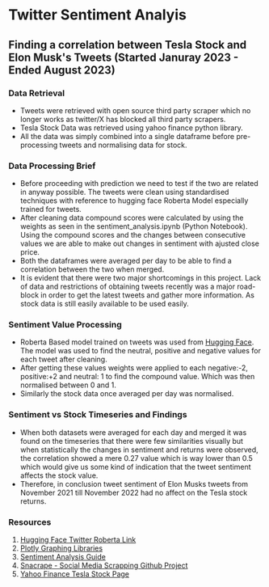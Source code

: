 # Twitter Sentiment Analyis

## Finding a correlation between Tesla Stock and Elon Musk's Tweets (Started Januray 2023 - Ended August 2023)

### Data Retrieval

- Tweets were retrieved with open source third party scraper which no longer works as twitter/X has blocked all third party scrapers.
- Tesla Stock Data was retrieved using yahoo finance python library.
- All the data was simply combined into a single dataframe before pre-processing tweets and normalising data for stock.

### Data Processing Brief

- Before proceeding with prediction we need to test if the two are related in anyway possible. The tweets were clean using standardised techniques with reference to hugging face Roberta Model especially trained for tweets.
- After cleaning data compound scores were calculated by using the weights as seen in the sentiment_analysis.ipynb (Python Notebook). Using the compound scores and the changes between consecutive values we are able to make out changes in sentiment with ajusted close price.
- Both the dataframes were averaged per day to be able to find a correlation between the two when merged.
- It is evident that there were two major shortcomings in this project. Lack of data and restrictions of obtaining tweets recently was a major road-block in order to get the latest tweets and gather more information. As stock data is still easily available to be used easily.

### Sentiment Value Processing

- Roberta Based model trained on tweets was used from [Hugging Face](https://huggingface.co/cardiffnlp/twitter-roberta-base-sentiment-latest). The model was used to find the neutral, positive and negative values for each tweet after cleaning.
- After getting these values weights were applied to each negative:-2, positive:+2 and neutral: 1 to find the compound value. Which was then normalised between 0 and 1.
- Similarly the stock data once averaged per day was normalised.

### Sentiment vs Stock Timeseries and Findings

- When both datasets were averaged for each day and merged it was found on the timeseries that there were few similarities visually but when statistically the changes in sentiment and returns were observed, the correlation showed a mere 0.27 value which is way lower than 0.5 which would give us some kind of indication that the tweet sentiment affects the stock value.
- Therefore, in conclusion tweet sentiment of Elon Musks tweets from November 2021 till November 2022 had no affect on the Tesla stock returns.

### Resources

1. [Hugging Face Twitter Roberta Link](https://huggingface.co/cardiffnlp/twitter-roberta-base-sentiment-latest)
2. [Plotly Graphing Libraries](https://plotly.com/graphing-libraries/)
3. [Sentiment Analysis Guide](https://algotrading101.com/learn/sentiment-analysis-python-guide/)
4. [Snacrape - Social Media Scrapping Github Project](https://github.com/JustAnotherArchivist/snscrape)
5. [Yahoo Finance Tesla Stock Page](https://au.finance.yahoo.com/quote/TSLA?p=TSLA)
